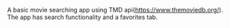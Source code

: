 A basic movie searching app using TMD api(https://www.themoviedb.org/). 
The app has search functionality and a favorites tab.
